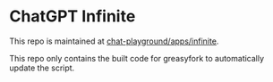 # ChatGPT Infinite

This repo is maintained at [chat-playground/apps/infinite](https://github.com/mefengl/chat-playground).

This repo only contains the built code for greasyfork to automatically update the script.
